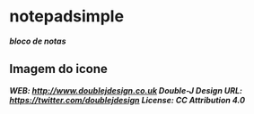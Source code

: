 # notepadsimple
***bloco de notas***
## Imagem do icone
***WEB: http://www.doublejdesign.co.uk
 Double-J Design
 URL: https://twitter.com/doublejdesign
 License: CC Attribution 4.0***
